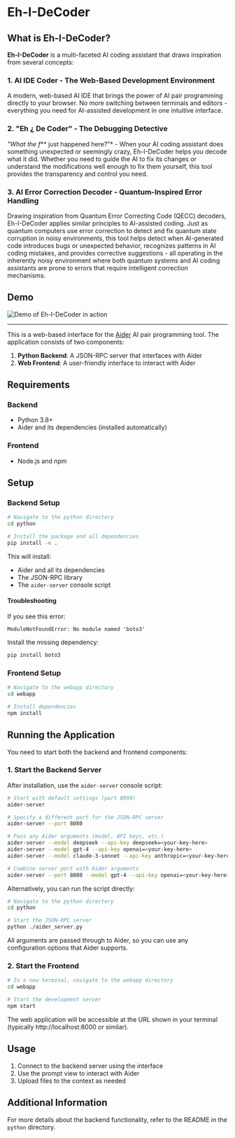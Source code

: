 # Eh-I-DeCoder

## What is Eh-I-DeCoder?

**Eh-I-DeCoder** is a multi-faceted AI coding assistant that draws inspiration from several concepts:

### 1. AI IDE Coder - The Web-Based Development Environment
A modern, web-based AI IDE that brings the power of AI pair programming directly to your browser. No more switching between terminals and editors - everything you need for AI-assisted development in one intuitive interface.

### 2. "Eh ¿ De Coder" - The Debugging Detective
*"What the f*** just happened here?"* - When your AI coding assistant does something unexpected or seemingly crazy, Eh-I-DeCoder helps you decode what it did. Whether you need to guide the AI to fix its changes or understand the modifications well enough to fix them yourself, this tool provides the transparency and control you need.

### 3. AI Error Correction Decoder - Quantum-Inspired Error Handling
Drawing inspiration from Quantum Error Correcting Code (QECC) decoders, Eh-I-DeCoder applies similar principles to AI-assisted coding. Just as quantum computers use error correction to detect and fix quantum state corruption in noisy environments, this tool helps detect when AI-generated code introduces bugs or unexpected behavior, recognizes patterns in AI coding mistakes, and provides corrective suggestions - all operating in the inherently noisy environment where both quantum systems and AI coding assistants are prone to errors that require intelligent correction mechanisms.

## Demo

![Demo of Eh-I-DeCoder in action](https://github.com/user-attachments/assets/3e0719e9-769a-4242-8241-7fc585d4c799)

---

This is a web-based interface for the [Aider](https://github.com/Aider-AI/aider) AI pair programming tool. The application consists of two components:

1. **Python Backend**: A JSON-RPC server that interfaces with Aider
2. **Web Frontend**: A user-friendly interface to interact with Aider

## Requirements

### Backend
- Python 3.8+
- Aider and its dependencies (installed automatically)

### Frontend
- Node.js and npm

## Setup

### Backend Setup
```bash
# Navigate to the python directory
cd python

# Install the package and all dependencies
pip install -e .
```

This will install:
- Aider and all its dependencies
- The JSON-RPC library
- The `aider-server` console script

#### Troubleshooting

If you see this error:
```
ModuleNotFoundError: No module named 'boto3'
```

Install the missing dependency:
```bash
pip install boto3
```

### Frontend Setup
```bash
# Navigate to the webapp directory
cd webapp

# Install dependencies
npm install
```

## Running the Application

You need to start both the backend and frontend components:

### 1. Start the Backend Server

After installation, use the `aider-server` console script:

```bash
# Start with default settings (port 8999)
aider-server

# Specify a different port for the JSON-RPC server
aider-server --port 8080

# Pass any Aider arguments (model, API keys, etc.)
aider-server --model deepseek --api-key deepseek=<your-key-here>
aider-server --model gpt-4 --api-key openai=<your-key-here>
aider-server --model claude-3-sonnet --api-key anthropic=<your-key-here>

# Combine server port with Aider arguments
aider-server --port 8080 --model gpt-4 --api-key openai=<your-key-here>
```

Alternatively, you can run the script directly:
```bash
# Navigate to the python directory
cd python

# Start the JSON-RPC server
python ./aider_server.py
```

All arguments are passed through to Aider, so you can use any configuration options that Aider supports.

### 2. Start the Frontend
```bash
# In a new terminal, navigate to the webapp directory
cd webapp

# Start the development server
npm start
```

The web application will be accessible at the URL shown in your terminal (typically http://localhost:8000 or similar).

## Usage

1. Connect to the backend server using the interface
2. Use the prompt view to interact with Aider
3. Upload files to the context as needed

## Additional Information

For more details about the backend functionality, refer to the README in the `python` directory.
